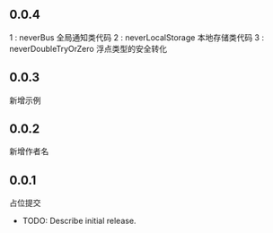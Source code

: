 ## 0.0.4

1 : neverBus             全局通知类代码
2 : neverLocalStorage    本地存储类代码
3 : neverDoubleTryOrZero 浮点类型的安全转化

## 0.0.3

新增示例

## 0.0.2

新增作者名

## 0.0.1

占位提交

* TODO: Describe initial release.
